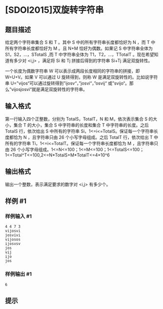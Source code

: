 # [SDOI2015]双旋转字符串

## 题目描述

给定两个字符串集合 S 和 T 。其中 S 中的所有字符串长度都恰好为 N ，而 T 中所有字符串长度都恰好为 M 。且 N+M 恰好为偶数。如果记 S 中字符串全体为 S1，S2，...，STotalS ,而 T 中字符串全体为 T1，T2，...，TTotalT 。现在希望知道有多少对 <i,j> ，满足将 Si 和 Tj 拼接后得到的字符串 Si+Tj 满足双旋转性。

一个长度为偶数字符串 W 可以表示成两段长度相同的字符串的拼接，即 W=U+V。如果 V 可以通过 U 旋转得到，则称 W 是满足双旋转性的。比如说字符串 U=”vijos“可以通过旋转得到”ijosv“，”josvi“，”osvij“ 或”svijo“。那么”vijosjosvi“就是满足双旋转性的字符串。


## 输入格式

第一行输入四个正整数，分别为 TotalS，TotalT，N 和 M，依次表示集合 S 的大小，集合 T 的大小，集合 S 中字符串的长度和集合 T 中字符串的长度。之后 TotalS 行，依次给出 S 中所有的字符串 Si，1<=i<=TotalS。保证每一个字符串长度都恰为 N ，且字符串只由 26 个小写字母组成。之后 TotalT 行，依次给出 T 中所有的字符串 Ti，1<=i<=TotalT。保证每一个字符串长度都恰为 M ，且字符串只由 26 个小写字母组成。1<=N<=100；1<=M<=100；1<=TotalS<=100；1<=Total^T<=100,2<=N\*TotalS+M\*TotalT<=4&times;10^6


## 输出格式

输出一个整数，表示满足要求的数字对 <i,j> 有多少个。


## 样例 #1

### 样例输入 #1
```
4 4 7 3
vijosvi
josvivi
vijosos
ijosvsv
jos
vij
ijo
jos
```

### 样例输出 #1

```
6
```

## 提示



